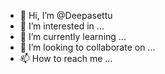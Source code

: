 - 👋 Hi, I’m @Deepasettu
- 👀 I’m interested in ...
- 🌱 I’m currently learning ...
- 💞️ I’m looking to collaborate on ...
- 📫 How to reach me ...

<!---
Deepasettu/Deepasettu is a ✨ special ✨ repository because its `README.md` (this file) appears on your GitHub profile.
You can click the Preview link to take a look at your changes.
--->
